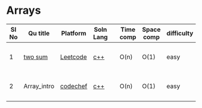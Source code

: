 # Arrays

| Sl No | Qu title | Platform                            | Soln Lang |   | Time comp | Space comp | difficulty |    | approach |
| --     | ---     |   ------                            | ---       |-- | ---       | ---        | ----       | -- | ---------|
| 1    | [two sum](https://leetcode.com/problems/two-sum)   | [Leetcode](../leetcodeQuestions.md) | [c++](https://github.com/Rikhldr0267/Code-Insight/blob/main/Leetcode/Arrays/C%2B%2B/two%20sum.cpp)|   | O(n)       | O(1)        | easy       |    | <ol><li>Hashing</li><li>map</li> </ol>|
| 2    | Array_intro   | [codechef](https://github.com/Rikhldr0267/Code-Insight/blob/main/CodeChef/codechefQuestions.md) |[c++](https://github.com/Rikhldr0267/Code-Insight/blob/main/CodeChef/Array/C%2B%2B/array_intro.cpp)|   | O(n)       | O(1)        | easy       |    | <ol><li>Hashing</li><li>map</li> </ol>|
